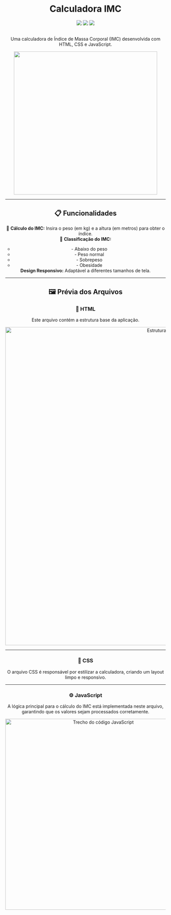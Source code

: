 <div align="center">
  <h1>Calculadora IMC</h1>

  <img src="http://ForTheBadge.com/images/badges/uses-html.svg" />
  <img src="http://ForTheBadge.com/images/badges/uses-css.svg" />
  <img src="http://ForTheBadge.com/images/badges/uses-js.svg" />
  <br /><br />

  <p>Uma calculadora de Índice de Massa Corporal (IMC) desenvolvida com HTML, CSS e JavaScript.</p>

  <img src="https://github.com/user-attachments/assets/3453c1b5-c48a-400f-a1a9-fb347546d3cd" width="450px" />
</div>

---

<div align="center">

## 📋 Funcionalidades

<ul style="list-style: none; padding: 0;">
  <li>🔹 <b>Cálculo do IMC:</b> Insira o peso (em kg) e a altura (em metros) para obter o índice.</li>
  <li>🔹 <b>Classificação do IMC:</b></li>
  <ul>
    <li>- Abaixo do peso</li>
    <li>- Peso normal</li>
    <li>- Sobrepeso</li>
    <li>- Obesidade</li>
  </ul>
  <li><b>Design Responsivo:</b> Adaptável a diferentes tamanhos de tela.</li>
</ul>

---


## 🖼️ Prévia dos Arquivos

### 📝 HTML  
<p>Este arquivo contém a estrutura base da aplicação.</p>
<img src="https://github.com/user-attachments/assets/9aa0ee46-8a2f-4a2e-8195-903173035dc7" alt="Estrutura do HTML" width="1000px"/>

---

### 🎨 CSS  
<p>O arquivo CSS é responsável por estilizar a calculadora, criando um layout limpo e responsivo.</p>

---

### ⚙️ JavaScript  
<p>A lógica principal para o cálculo do IMC está implementada neste arquivo, garantindo que os valores sejam processados corretamente.</p>

<img src="https://github.com/user-attachments/assets/a0b21055-5e48-4962-a81a-ebeb99371f3d" alt="Trecho do código JavaScript" width="600px"/>

</div>
